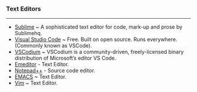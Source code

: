 ### Text Editors
---
  * [Sublime](https://www.sublimetext.com/) ~ A sophisticated text editor for code, mark-up and prose by Sublimehq.
  * [Visual Studio Code](https://code.visualstudio.com/) ~ Free. Built on open source. Runs everywhere. (Commonly known as VSCode).
  * [VSCodium](https://vscodium.com/) ~ VSCodium is a community-driven, freely-licensed binary distribution of Microsoft’s editor VS Code.
  * [Emeditor](https://www.emeditor.com/) - Text Editor.
  * [Notepad++](https://notepad-plus-plus.org/) - Source code editor.
  * [EMACS](https://www.gnu.org/software/emacs/) ~ Text Editor.
  * [Vim](https://www.vim.org/) ~ Text Editor.